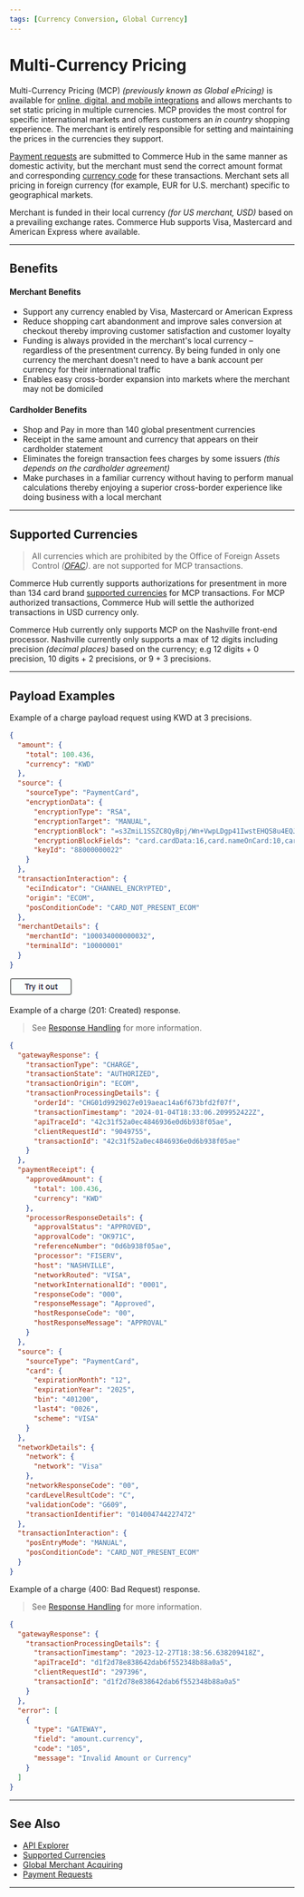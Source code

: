```yaml
---
tags: [Currency Conversion, Global Currency]
---
```


# Multi-Currency Pricing

Multi-Currency Pricing (MCP) _(previously known as Global ePricing)_ is available for [online, digital, and mobile integrations](?path=docs/Getting-Started/Getting-Started-Online.md) and allows merchants to set static pricing in multiple currencies. MCP provides the most control for specific international markets and offers customers an _in country_ shopping experience. The merchant is entirely responsible for setting and maintaining the prices in the currencies they support.

[Payment requests](?path=docs/Resources/API-Documents/Payments/Payments.md) are submitted to Commerce Hub in the same manner as domestic activity, but the merchant must send the correct amount format and corresponding [currency code](?path=docs/Resources/Master-Data/Currency-Code.md) for these transactions. Merchant sets all pricing in foreign currency (for example, EUR for U.S. merchant) specific to geographical markets.

Merchant is funded in their local currency _(for US merchant, USD)_ based on a prevailing exchange rates. Commerce Hub supports Visa, Mastercard and American Express where available.

---

## Benefits

#### Merchant Benefits

- Support any currency enabled by Visa, Mastercard or American Express
- Reduce shopping cart abandonment and improve sales conversion at checkout thereby improving customer satisfaction and customer loyalty
- Funding is always provided in the merchant's local currency – regardless of the presentment currency. By being funded in only one currency the merchant doesn't need to have a bank account per currency for their international traffic
- Enables easy cross-border expansion into markets where the merchant may not be domiciled

#### Cardholder Benefits

- Shop and Pay in more than 140 global presentment currencies
- Receipt in the same amount and currency that appears on their cardholder statement
- Eliminates the foreign transaction fees charges by some issuers _(this depends on the cardholder agreement)_
- Make purchases in a familiar currency without having to perform manual calculations thereby enjoying a superior cross-border experience like doing business with a local merchant

---

## Supported Currencies

<!-- theme: info -->
> All currencies which are prohibited by the Office of Foreign Assets Control _([OFAC](https://ofac.treasury.gov/ofac-sanctions-lists.))_. are not supported for MCP transactions.

Commerce Hub currently supports authorizations for presentment in more than 134 card brand [supported currencies](?path=docs/Resources/Master-Data/Currency-Code.md) for MCP transactions. For MCP authorized transactions, Commerce Hub will settle the authorized transactions in USD currency only.

Commerce Hub currently only supports MCP on the Nashville front-end processor. Nashville currently only supports a max of 12 digits including precision _(decimal places)_ based on the currency; e.g 12 digits + 0 precision, 10 digits + 2 precisions, or 9 + 3 precisions.

---

## Payload Examples

<!--
type: tab
titles: Request, Response, OFAC Response
-->

Example of a charge payload request using KWD at 3 precisions.

```json
{
  "amount": {
    "total": 100.436,
    "currency": "KWD"
  },
  "source": {
    "sourceType": "PaymentCard",
    "encryptionData": {
      "encryptionType": "RSA",
      "encryptionTarget": "MANUAL",
      "encryptionBlock": "=s3ZmiL1SSZC8QyBpj/Wn+VwpLDgp41IwstEHQS8u4EQJ....",
      "encryptionBlockFields": "card.cardData:16,card.nameOnCard:10,card.expirationMonth:2,card.expirationYear:4,card.securityCode:3",
      "keyId": "88000000022"
    }
  },
  "transactionInteraction": {
    "eciIndicator": "CHANNEL_ENCRYPTED",
    "origin": "ECOM",
    "posConditionCode": "CARD_NOT_PRESENT_ECOM"
  },
  "merchantDetails": {
    "merchantId": "100034000000032",
    "terminalId": "10000001"
  }
}
```

[![Try it out](../../../../assets/images/button.png)](../api/?type=post&path=/payments/v1/charges)

<!--
type: tab
-->

Example of a charge (201: Created) response.

<!-- theme: info -->
> See [Response Handling](?path=docs/Resources/Guides/Response-Codes/Response-Handling.md) for more information.

```json
{
  "gatewayResponse": {
    "transactionType": "CHARGE",
    "transactionState": "AUTHORIZED",
    "transactionOrigin": "ECOM",
    "transactionProcessingDetails": {
      "orderId": "CHG01d9929027e019aeac14a6f673bfd2f07f",
      "transactionTimestamp": "2024-01-04T18:33:06.209952422Z",
      "apiTraceId": "42c31f52a0ec4846936e0d6b938f05ae",
      "clientRequestId": "9049755",
      "transactionId": "42c31f52a0ec4846936e0d6b938f05ae"
    }
  },
  "paymentReceipt": {
    "approvedAmount": {
      "total": 100.436,
      "currency": "KWD"
    },
    "processorResponseDetails": {
      "approvalStatus": "APPROVED",
      "approvalCode": "OK971C",
      "referenceNumber": "0d6b938f05ae",
      "processor": "FISERV",
      "host": "NASHVILLE",
      "networkRouted": "VISA",
      "networkInternationalId": "0001",
      "responseCode": "000",
      "responseMessage": "Approved",
      "hostResponseCode": "00",
      "hostResponseMessage": "APPROVAL"
    }
  },
  "source": {
    "sourceType": "PaymentCard",
    "card": {
      "expirationMonth": "12",
      "expirationYear": "2025",
      "bin": "401200",
      "last4": "0026",
      "scheme": "VISA"
    }
  },
  "networkDetails": {
    "network": {
      "network": "Visa"
    },
    "networkResponseCode": "00",
    "cardLevelResultCode": "C",
    "validationCode": "G609",
    "transactionIdentifier": "014004744227472"
  },
  "transactionInteraction": {
    "posEntryMode": "MANUAL",
    "posConditionCode": "CARD_NOT_PRESENT_ECOM"
  }
}
```

<!--
type: tab
-->

Example of a charge (400: Bad Request) response.

<!-- theme: info -->
> See [Response Handling](?path=docs/Resources/Guides/Response-Codes/Response-Handling.md) for more information.

```json
{
  "gatewayResponse": {
    "transactionProcessingDetails": {
      "transactionTimestamp": "2023-12-27T18:38:56.638209418Z",
      "apiTraceId": "d1f2d78e838642dab6f552348b88a0a5",
      "clientRequestId": "297396",
      "transactionId": "d1f2d78e838642dab6f552348b88a0a5"
    }
  },
  "error": [
    {
      "type": "GATEWAY",
      "field": "amount.currency",
      "code": "105",
      "message": "Invalid Amount or Currency"
    }
  ]
}
```

<!-- type: tab-end -->

---

## See Also

- [API Explorer](../api/?type=post&path=/payments/v1/charges)
- [Supported Currencies](?path=docs/Resources/Master-Data/Currency-Code.md)
- [Global Merchant Acquiring](?path=docs/Resources/Guides/Global-Merchant-Acquiring.md)
- [Payment Requests](?path=docs/Resources/API-Documents/Payments/Payments.md)

---
